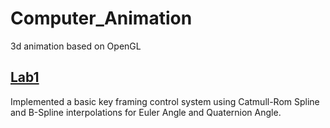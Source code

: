 # Computer_Animation
3d animation based on OpenGL
## [Lab1](https://www.youtube.com/watch?v=F4IOFCB0v3E)
Implemented a basic key framing control system using Catmull-Rom Spline and B-Spline interpolations for Euler Angle and Quaternion Angle.
